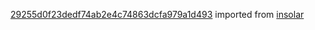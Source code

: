 [29255d0f23dedf74ab2e4c74863dcfa979a1d493](https://github.com/insolar/insolar/commit/29255d0f23dedf74ab2e4c74863dcfa979a1d493) imported from [insolar](https://github.com/insolar/insolar)

